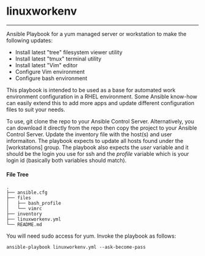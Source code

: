 # linuxworkenv
---
Ansible Playbook for a yum managed server or workstation to make the following updates:
* Install latest "tree" filesystem viewer utility
* Install latest "tmux" terminal utility
* Install latest "Vim" editor
* Configure Vim environment
* Configure bash environment

This playbook is intended to be used as a base for automated work environment configuration in a RHEL environment.
Some Ansible know-how can easily extend this to add more apps and update different configuration files to suit your needs. 

To use, git clone the repo to your Ansible Control Server.  Alternatively, you can download it directly from the repo then copy the project
to your Ansible Control Server. Update the inventory file with the host(s) and user informaiton. The playbook expects to update all hosts found under
the [workstations] group. The playbook also expects the *user* variable and it should be the login you use for ssh and the *profile* variable which
is your login id (basically both variables should match).

#### File Tree
```
.
├── ansible.cfg
├── files
│   ├── bash_profile
│   └── vimrc
├── inventory
├── linuxworkenv.yml
└── README.md
```

You will need sudo access for yum.  Invoke the playbook as follows:
```
ansible-playbook linuxworkenv.yml --ask-become-pass
```
